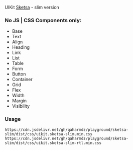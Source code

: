 UIKit [Sketsa](https://github.com/qaharmdz/sketsa) - slim version

### No JS | CSS Components only:

- Base
- Text
- Align
- Heading
- Link
- List
- Table
- Form
- Button
- Container
- Grid
- Flex
- Width
- Margin
- Visibility

### Usage

```
https://cdn.jsdelivr.net/gh/qaharmdz/playground/sketsa-slim/dist/css/uikit.sketsa-slim.min.css
https://cdn.jsdelivr.net/gh/qaharmdz/playground/sketsa-slim/dist/css/uikit.sketsa-slim-rtl.min.css
```
